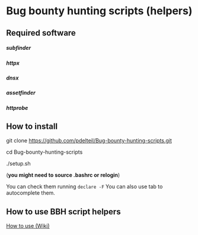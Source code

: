 # Bug bounty hunting scripts (helpers)


## Required software 

##### subfinder

##### httpx 

##### dnsx 

##### assetfinder 

##### httprobe

## How to install

git clone https://github.com/pdelteil/Bug-bounty-hunting-scripts.git

cd Bug-bounty-hunting-scripts

./setup.sh 

(**you might need to source .bashrc or relogin**)

You can check them running `declare -F` 
You can also use tab to autocomplete them. 


## How to use BBH script helpers 

[How to use (Wiki)](https://github.com/pdelteil/Bug-bounty-hunting-scripts/wiki/How-to-use-the-scripts)

